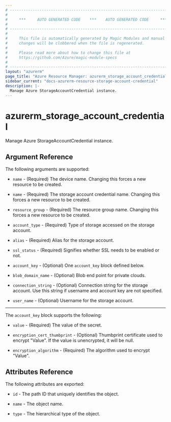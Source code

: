 ```yaml
---
# ----------------------------------------------------------------------------
#
#     ***     AUTO GENERATED CODE    ***    AUTO GENERATED CODE     ***
#
# ----------------------------------------------------------------------------
#
#     This file is automatically generated by Magic Modules and manual
#     changes will be clobbered when the file is regenerated.
#
#     Please read more about how to change this file at
#     https://github.com/Azure/magic-module-specs
#
# ----------------------------------------------------------------------------
layout: "azurerm"
page_title: "Azure Resource Manager: azurerm_storage_account_credential"
sidebar_current: "docs-azurerm-resource-storage-account-credential"
description: |-
  Manage Azure StorageAccountCredential instance.
---
```


# azurerm_storage_account_credential

Manage Azure StorageAccountCredential instance.


## Argument Reference

The following arguments are supported:

* `name` - (Required) The device name. Changing this forces a new resource to be created.

* `name` - (Required) The storage account credential name. Changing this forces a new resource to be created.

* `resource_group` - (Required) The resource group name. Changing this forces a new resource to be created.

* `account_type` - (Required) Type of storage accessed on the storage account.

* `alias` - (Required) Alias for the storage account.

* `ssl_status` - (Required) Signifies whether SSL needs to be enabled or not.

* `account_key` - (Optional) One `account_key` block defined below.

* `blob_domain_name` - (Optional) Blob end point for private clouds.

* `connection_string` - (Optional) Connection string for the storage account. Use this string if username and account key are not specified.

* `user_name` - (Optional) Username for the storage account.

---

The `account_key` block supports the following:

* `value` - (Required) The value of the secret.

* `encryption_cert_thumbprint` - (Optional) Thumbprint certificate used to encrypt \"Value\". If the value is unencrypted, it will be null.

* `encryption_algorithm` - (Required) The algorithm used to encrypt "Value".

## Attributes Reference

The following attributes are exported:

* `id` - The path ID that uniquely identifies the object.

* `name` - The object name.

* `type` - The hierarchical type of the object.
